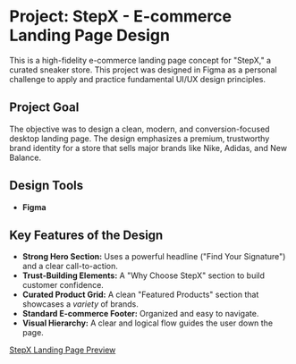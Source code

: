 # Project: StepX - E-commerce Landing Page Design

This is a high-fidelity e-commerce landing page concept for "StepX," a curated sneaker store. This project was designed in Figma as a personal challenge to apply and practice fundamental UI/UX design principles.

## Project Goal

The objective was to design a clean, modern, and conversion-focused desktop landing page. The design emphasizes a premium, trustworthy brand identity for a store that sells major brands like Nike, Adidas, and New Balance.

## Design Tools
* **Figma**

## Key Features of the Design
* **Strong Hero Section:** Uses a powerful headline ("Find Your Signature") and a clear call-to-action.
* **Trust-Building Elements:** A "Why Choose StepX" section to build customer confidence.
* **Curated Product Grid:** A clean "Featured Products" section that showcases a *variety* of brands.
* **Standard E-commerce Footer:** Organized and easy to navigate.
* **Visual Hierarchy:** A clear and logical flow guides the user down the page.

[StepX Landing Page Preview](https://github.com/Mitanshu1824/StepX-Landing-Page/blob/2a9768840049721aa402a25bdfed1748420b688e/Home%20Page%20(1).png)
